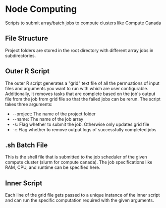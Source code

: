 # Node Computing
Scripts to submit array/batch jobs to compute clusters like Compute Canada

## File Structure
Project folders are stored in the root directory with different array jobs in subdirectories.

## Outer R Script
The outer R script generates a "grid" text file of all the permuations of input files and arguments you want to run with which are user configurable. Additionally, it removes tasks that are complete based on the job's output file from the job from grid file so that the failed jobs can be rerun. The script takes three arguments:
* --project: The name of the project folder
* --name: The name of the job array
* -s: Flag whether to submit the job. Otherwise only updates grid file
* -r: Flag whether to remove output logs of successfully completed jobs

## .sh Batch File
This is the shell file that is submitted to the job scheduler of the given compute cluster (slurm for compute canada). The job specifications like RAM, CPU, and runtime can be specified here.

## Inner Script
Each line of the grid file gets passed to a unique instance of the inner script and can run the specific computation required with the given arguments.

